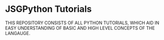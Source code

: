 # JSGPython Tutorials

THIS REPOSITORY CONSISTS OF ALL PYTHON TUTORIALS, WHICH AID IN EASY UNDERSTANDING OF BASIC AND HIGH LEVEL CONCEPTS OF THE LANGAUGE.

